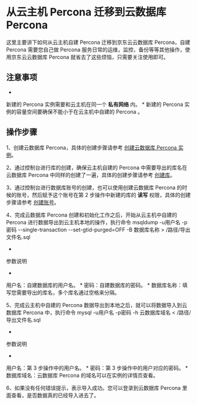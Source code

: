 # 从云主机 Percona 迁移到云数据库 Percona

这里主要讲下如何从云主机自建 Percona 迁移到京东云云数据库 Percona，自建 Percona 需要您自己做 Percona 服务日常的运维，监控，备份等等其他操作，使用京东云云数据库 Percona 就省去了这些烦恼，只需要关注使用即可。

## 注意事项

* 
新建的 Percona 实例需要和云主机在同一个 **私有网络** 内。
* 
新建的 Percona 实例的容量空间要确保不能小于在云主机中自建的 Percona 。

## 操作步骤

1、创建云数据库 Percona，具体的创建步骤请参考 [创建云数据库 Percona 实例](https://www.jdcloud.com/help/detail/3265/isCatalog/1)﻿。

2、通过控制台进行库的创建，确保云主机自建的 Percona 中需要导出的库名在云数据库 Percona 中同样的创建了一遍，具体的创建步骤请参考 [创建库](https://www.jdcloud.com/help/detail/3279/isCatalog/1)﻿。

3、通过控制台进行数据库账号的创建，也可以使用创建云数据库 Percona 的时候的账号，然后赋予这个账号在第 2 步操作中新建的库的 **读写** 权限，具体的创建步骤请参考 [创建账号](https://www.jdcloud.com/help/detail/3274/isCatalog/1)﻿。

4、完成云数据库 Percona 创建和初始化工作之后，开始从云主机中自建的 Percona 进行数据导出到云主机本地的操作，执行命令
msqldump -u用户名 -p密码 --single-transaction --set-gtid-purged=OFF -B 数据库名称 > /路径/导出文件名.sql

* 
参数说明

* 
用户名：自建数据库的用户名。
* 
密码：自建数据库的密码。
* 
数据库名称：填写您需要导出的库名，多个库名通过空格来分隔。

5、完成云主机中自建的 Percona 数据导出到本地之后，就可以将数据导入到云数据库 Percona 中，执行命令
mysql -u用户名 -p密码 -h 云数据库域名 < /路径/导出文件名.sql

* 
参数说明

* 
用户名：第 3 步操作中的用户名。
* 
密码：第 3 步操作中的用户对应的密码。
* 
数据库域名：云数据库 Percona 的域名可以在实例的详情页查看。

6、如果没有任何错误提示，表示导入成功。您可以登录到云数据库 Percona 里面查看，是否数据真的已经导入进去了。